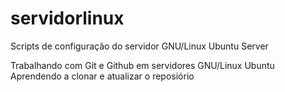 # servidorlinux
Scripts de configuração do servidor GNU/Linux Ubuntu Server

Trabalhando com Git e Github em servidores GNU/Linux Ubuntu
Aprendendo a clonar e atualizar o reposiório
